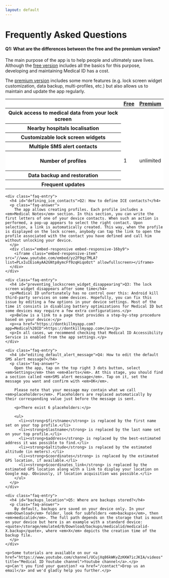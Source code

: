 ```yaml
---
layout: default
---
```

<h1>Frequently Asked Questions</h1>

<div class="row justify-content-center">
  <div class="col-lg-9">
    <div class="faq-entry">
      <h4 id="differences_free_premium">Q1: What are the differences between the free and the premium version?</h4>
      <p class="faq-answer">
      <p>
        The main purpose of the app is to help people and ultimately save lives. 
        Although the <a href="https://play.google.com/store/apps/details?id=app.medicalid.free" title="Medical ID (free)">free version</a> includes all the basics for this purpose, developing and maintaining Medical ID has a cost.
        </p>
        <p>The <a href="https://play.google.com/store/apps/details?id=app.medicalid" title="Medical ID (premium)">premium version</a> includes some more features (e.g. lock screen widget customization, data backup, multi-profiles, etc.) but also allows us to maintain and update the app regularly.</p>
      <table class="table table-hover" style="background-color: white;">
        <thead>
          <tr>
            <th></th>
            <th class="text-center"><a href="https://play.google.com/store/apps/details?id=app.medicalid.free" title="Medical ID (free)">Free</a></th>
            <th class="text-center"><a href="https://play.google.com/store/apps/details?id=app.medicalid" title="Medical ID (premium)">Premium</a></th>
          </tr>
        </thead>
        <tbody>
          <tr>
            <th scope="row">Quick access to medical data from your lock screen</th>
            <td><i class="fas fa-check green"></i></td>
            <td><i class="fas fa-check green"></i></td>
          </tr>
          <tr>
            <th scope="row">Nearby hospitals localisation</th>
            <td><i class="fas fa-check green"></i></td>
            <td><i class="fas fa-check green"></i></td>
          </tr>
          <tr>
            <th scope="row">Customizable lock screen widgets</th>
            <td><i class="fas fa-times red"></i></td>
            <td><i class="fas fa-check green"></i></td>
          </tr>
          <tr>
            <th scope="row">Multiple SMS alert contacts</th>
            <td><i class="fas fa-times red"></i></td>
            <td><i class="fas fa-check green"></i></td>
          </tr>
          <tr height="63">
            <th scope="row">Number of profiles</th>
            <td>1</td>
            <td>unlimited</td>
          </tr>
          <tr>
            <th scope="row">Data backup and restoration</th>
            <td><i class="fas fa-times red"></i></td>
            <td><i class="fas fa-check green"></i></td>
          </tr>
          <tr>
            <th scope="row">Frequent updates</th>
            <td><i class="fas fa-times red"></i></td>
            <td><i class="fas fa-check green"></i></td>
          </tr>
        </tbody>
      </table>
      </p>
    </div>

    <div class="faq-entry">
      <h4 id="defining_ice_contacts">Q2: How to define ICE contacts?</h4>
      <p class="faq-answer">
        The app allows creating profiles. Each profile includes a <em>Medical Notes</em> section. In this section, you can write the first letters of one of your device contacts. When such an action is performed, a pop-up appears to select the right contact. Upon selection, a link is automatically created. This way, when the profile is displayed on the lock screen, anybody can tap the link to open the profile associated with the contact you have defined and call him without unlocking your device.
      </p>
      <div class="embed-responsive embed-responsive-16by9">
        <iframe class="embed-responsive-item" src="//www.youtube.com/embed/yz2F9qz7MLA?list=PLxIuIEioAyAA2GNtp8ymcFf9zqHiqo0zt" allowfullscreen></iframe>
      </div>
    </div>

    <div class="faq-entry">
      <h4 id="preventing_lockscreen_widget_disappearing">Q3: The lock screen widget disappears after some time</h4>
      <p>Medical ID unfortunately has no control over this: Android kill third-party services on some devices. Hopefully, you can fix this issue by editing a few options in your device settings. Most of the time it consists in disabling battery optimizations for Medical ID but some devices may require a few extra configurations.</p>
      <p>Below is a link to a page that provides a step-by-step procedure based on your device:</p>
      <p><a href="https://dontkillmyapp.com?app=Medical%20ID">https://dontkillmyapp.com</a></p>
      <p>In all cases, we recommend checking that Medical ID Accessibility Service is enabled from the app settings.</p>
    </div>
    
    <div class="faq-entry">
      <h4 id="editing_default_alert_message">Q4: How to edit the default SMS alert message?</h4>
      <p class="faq-answer">
        Open the app, tap on the top right 3 dots button, select <em>Settings</em> then <em>Alerts</em>. At this stage, you should find a section called <em>SMS alert message</em>. Tap on it, set the message you want and confirm with <em>OK</em>.

        Please note that your message may contain what we call <em>placeholders</em>. Placeholders are replaced automatically by their corresponding value just before the message is sent.

        <p>There exist 6 placeholders:</p>

        <ul>
          <li><strong>$firstname</strong> is replaced by the first name set on your top profile.</li>
          <li><strong>$lastname</strong> is replaced by the last name set on your top profile.</li>
          <li><strong>$address</strong> is replaced by the best-estimated address it was possible to find.</li>
          <li><strong>$altitude</strong> is replaced by the estimated altitude (in meters).</li>
          <li><strong>$coordinates</strong> is replaced by the estimated GPS location, if available.</li>
          <li><strong>$coordinates_link</strong> is replaced by the estimated GPS location along with a link to display your location on Google map. Obviously, if location acquisition was possible.</li>
        </ul>
      </p>
    </div>
    
    <div class="faq-entry">
      <h4 id="backups_location">Q5: Where are backups stored?</h4>
      <p class="faq-answer">
        By default, backups are saved on your device only. In your <em>Download</em> folder, look for subfolders <em>backups</em>, then <em>medicalid</em>. The full path depends on the storage that is mount on your device but here is an example with a standard device: <quote>/storage/emulated/0/Download/backups/medicalid/medicalid-X.backup</quote>, where <em>X</em> depicts the creation time of the backup file.  
      </p>
    </div>
    
    <p>Some tutorials are available on our <a href="https://www.youtube.com/channel/UCujXq86kWKvZzKKW7icJKIA/videos" title="Medical ID Youtube channel">Youtube channel</a>.</p>
    <p>Can't you find your question? <a href="/contact">Drop us an email</a> and we'd gladly help you further.</p>
  </div>
 
</div>

